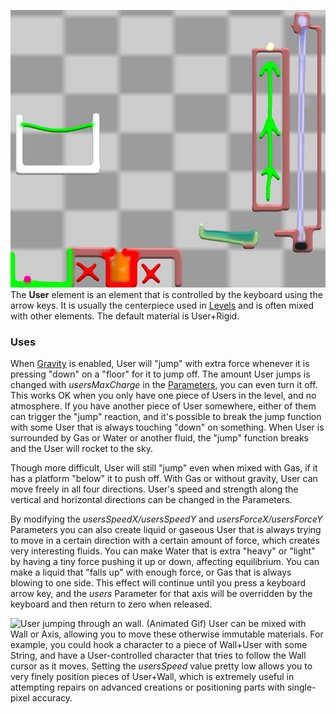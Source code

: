 ![A typical level.](/images/User.jpg "fig:A typical level.")
The **User** element is an element that is controlled by the keyboard using the arrow keys. It is usually the centerpiece used in [Levels](/Levels.md "Levels") and is often mixed with other elements. The default material is User+Rigid.

### Uses

When [Gravity](/Gravity.md "Gravity") is enabled, User will "jump" with extra force whenever it is pressing "down" on a "floor" for it to jump off. The amount User jumps is changed with *usersMaxCharge* in the [Parameters](/Parameters.md "Parameters"), you can even turn it off. This works OK when you only have one piece of Users in the level, and no atmosphere. If you have another piece of User somewhere, either of them can trigger the "jump" reaction, and it's possible to break the jump function with some User that is always touching "down" on something. When User is surrounded by Gas or Water or another fluid, the "jump" function breaks and the User will rocket to the sky.

Though more difficult, User will still "jump" even when mixed with Gas, if it has a platform "below" it to push off. With Gas or without gravity, User can move freely in all four directions. User's speed and strength along the vertical and horizontal directions can be changed in the Parameters.

By modifying the *usersSpeedX/usersSpeedY* and *usersForceX/usersForceY* Parameters you can also create liquid or gaseous User that is always trying to move in a certain direction with a certain amount of force, which creates very interesting fluids. You can make Water that is extra "heavy" or "light" by having a tiny force pushing it up or down, affecting equilibrium. You can make a liquid that "falls up" with enough force, or Gas that is always blowing to one side. This effect will continue until you press a keyboard arrow key, and the *users* Parameter for that axis will be overridden by the keyboard and then return to zero when released.

![User jumping through an wall.
(Animated Gif)](/images/User%20Skipping%20Wall.gif "fig:User jumping through an wall. (Animated Gif)")
User can be mixed with Wall or Axis, allowing you to move these otherwise immutable materials. For example, you could hook a character to a piece of Wall+User with some String, and have a User-controlled character that tries to follow the Wall cursor as it moves. Setting the *usersSpeed* value pretty low allows you to very finely position pieces of User+Wall, which is extremely useful in attempting repairs on advanced creations or positioning parts with single-pixel accuracy.
